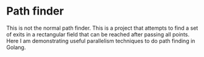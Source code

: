 # Path finder

This is not the normal path finder. This is a project that attempts to find 
a set of exits in a rectangular field that can be reached after passing all 
points. Here I am demonstrating useful parallelism techniques to do path 
finding in Golang.


